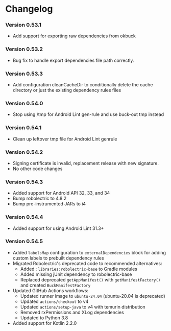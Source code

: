 # Changelog

### Version 0.53.1
* Add support for exporting raw dependencies from okbuck

### Version 0.53.2
* Bug fix to handle export dependencies file path correctly.

### Version 0.53.3
* Add configuration cleanCacheDir to conditionally delete the cache directory or just the existing dependency rules files

### Version 0.54.0
* Stop using /tmp for Android Lint gen-rule and use buck-out tmp instead

### Version 0.54.1
* Clean up leftover tmp file for Android Lint genrule

### Version 0.54.2
* Signing certificate is invalid, replacement release with new signature.
* No other code changes

### Version 0.54.3
* Added support for Android API 32, 33, and 34
* Bump robolectric to 4.8.2
* Bump pre-instrumented JARs to i4

### Version 0.54.4
* Added support for using Android Lint 31.3+

### Version 0.54.5
* Added `labelsMap` configuration to `externalDependencies` block for adding custom labels to prebuilt dependency rules
* Migrated Robolectric's deprecated code to recommended alternatives:
  - Added `:libraries:robolectric-base` to Gradle modules
  - Added missing jUnit dependency to robolectric-base
  - Replaced deprecated `getAppManifest()` with `getManifestFactory()` and created `BuckManifestFactory`
* Updated GitHub Actions workflows:
  - Updated runner image to `ubuntu-24.04` (ubuntu-20.04 is deprecated)
  - Updated `actions/checkout` to v4
  - Updated `actions/setup-java` to v4 with temurin distribution
  - Removed rxPermissions and XLog dependencies
  - Updated to Python 3.8
* Added support for Kotlin 2.2.0
